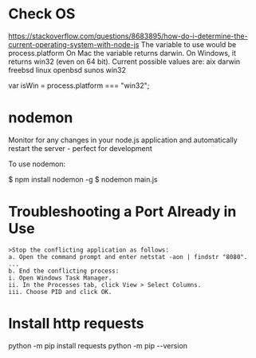 
# Check OS
https://stackoverflow.com/questions/8683895/how-do-i-determine-the-current-operating-system-with-node-js
The variable to use would be process.platform
On Mac the variable returns darwin. On Windows, it returns win32 (even on 64 bit).
Current possible values are:
    aix
    darwin
    freebsd
    linux
    openbsd
    sunos
    win32

var isWin = process.platform === "win32";


# nodemon
Monitor for any changes in your node.js application and automatically restart the server - perfect for development

To use nodemon:

$ npm install nodemon -g
$ nodemon main.js


# Troubleshooting a Port Already in Use

    >Stop the conflicting application as follows:
    a. Open the command prompt and enter netstat -aon | findstr "8080". ...
    b. End the conflicting process:
    i. Open Windows Task Manager.
    ii. In the Processes tab, click View > Select Columns.
    iii. Choose PID and click OK.

# Install http requests
python -m pip install requests
python -m pip --version


